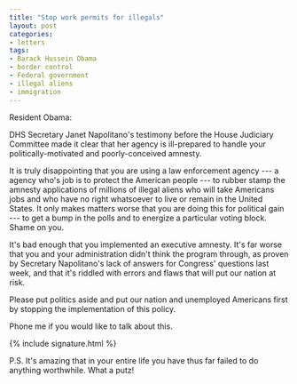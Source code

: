 ```yaml
---
title: "Stop work permits for illegals"
layout: post
categories:
- letters
tags:
- Barack Hussein Obama
- border control
- Federal government
- illegal aliens
- immigration
---
```


Resident Obama:

DHS Secretary Janet Napolitano's testimony before the House Judiciary Committee made it clear that her agency is ill-prepared to handle your politically-motivated and poorly-conceived amnesty.

It is truly disappointing that you are using a law enforcement agency --- a agency who's job is to protect the American people --- to rubber stamp the amnesty applications of millions of illegal aliens who will take Americans jobs and who have no right whatsoever to live or remain in the United States. It only makes matters worse that you are doing this for political gain --- to get a bump in the polls and to energize a particular voting block. Shame on you.

It's bad enough that you implemented an executive amnesty. It's far worse that you and your administration didn't think the program through, as proven by Secretary Napolitano's lack of answers for Congress' questions last week, and that it's riddled with errors and flaws that will put our nation at risk.

Please put politics aside and put our nation and unemployed Americans first by
stopping the implementation of this policy.

Phone me if you would like to talk about this.

{% include signature.html %}

P.S. It's amazing that in your entire life you have thus far failed to do anything worthwhile. What a putz!
